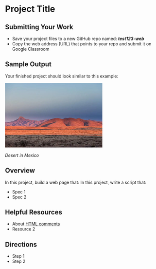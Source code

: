 ﻿# Project Title

## Submitting Your Work
 - Save your project files to a new GitHub repo named: ***test123-web***
 - Copy the web address (URL) that points to your repo and submit it on Google Classroom

## Sample Output

Your finished project should look similar to this example:

![Desert landscape in Mexico](desert-mexico.png "Mexican Desert")

*Desert in Mexico*

## Overview

In this project, build a web page that:
In this project, write a script that:

 - Spec 1
 - Spec 2

## Helpful Resources

 - About [HTML comments](https://www.w3schools.com/html/html_comments.asp)
 - Resource 2
 
## Directions

 - Step 1
 - Step 2


